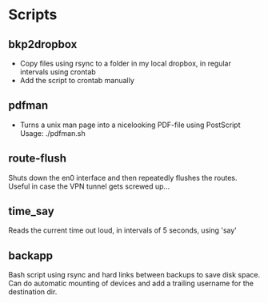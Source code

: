 # Scripts


## bkp2dropbox

- Copy files using rsync to a folder in my local dropbox, in regular intervals using crontab
- Add the script to crontab manually


## pdfman

- Turns a unix man page into a nicelooking PDF-file using PostScript
Usage: ./pdfman.sh <manpage>


## route-flush

Shuts down the en0 interface and then repeatedly flushes the routes.
Useful in case the VPN tunnel gets screwed up...


## time_say

Reads the current time out loud, in intervals of 5 seconds, using 'say'


## backapp

Bash script using rsync and hard links between backups to save disk space.
Can do automatic mounting of devices and add a trailing username for the
destination dir.

